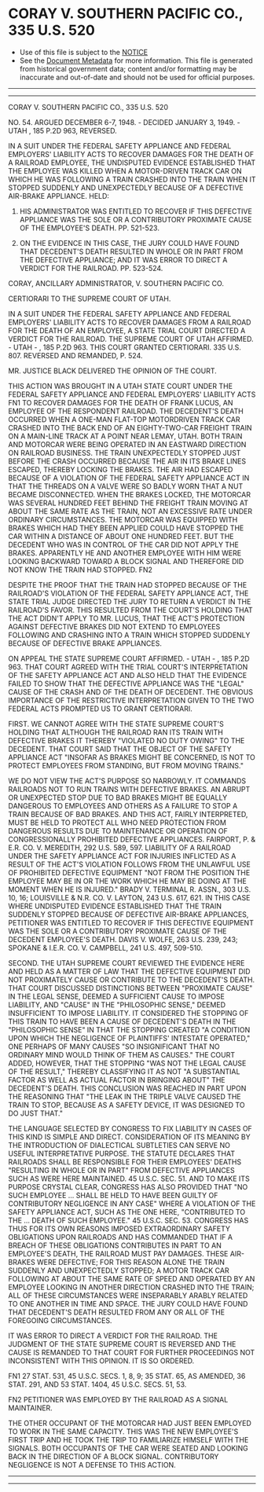 ---
---

# CORAY V. SOUTHERN PACIFIC CO., 335 U.S. 520

* Use of this file is subject to the [NOTICE](https://github.com/publicdocs/notice/blob/master/NOTICE)
* See the [Document Metadata](../../../) for more information.
  This file is generated from historical government data; content and/or formatting may be inaccurate and out-of-date and should not be used for official purposes.

----------
----------

CORAY V. SOUTHERN PACIFIC CO., 335 U.S. 520

NO. 54.  ARGUED DECEMBER 6-7, 1948.  - DECIDED JANUARY 3, 1949.  - UTAH , 185 P.2D 963, REVERSED.

IN A SUIT UNDER THE FEDERAL SAFETY APPLIANCE AND FEDERAL EMPLOYERS' LIABILITY ACTS TO RECOVER DAMAGES FOR THE DEATH OF A RAILROAD EMPLOYEE, THE UNDISPUTED EVIDENCE ESTABLISHED THAT THE EMPLOYEE WAS KILLED WHEN A MOTOR-DRIVEN TRACK CAR ON WHICH HE WAS FOLLOWING A TRAIN CRASHED INTO THE TRAIN WHEN IT STOPPED SUDDENLY AND UNEXPECTEDLY BECAUSE OF A DEFECTIVE AIR-BRAKE APPLIANCE.  HELD:

1.  HIS ADMINISTRATOR WAS ENTITLED TO RECOVER IF THIS DEFECTIVE APPLIANCE WAS THE SOLE OR A CONTRIBUTORY PROXIMATE CAUSE OF THE EMPLOYEE'S DEATH.  PP. 521-523.

2.  ON THE EVIDENCE IN THIS CASE, THE JURY COULD HAVE FOUND THAT DECEDENT'S DEATH RESULTED IN WHOLE OR IN PART FROM THE DEFECTIVE APPLIANCE; AND IT WAS ERROR TO DIRECT A VERDICT FOR THE RAILROAD.  PP. 523-524.

CORAY, ANCILLARY ADMINISTRATOR, V. SOUTHERN PACIFIC CO.

CERTIORARI TO THE SUPREME COURT OF UTAH.

IN A SUIT UNDER THE FEDERAL SAFETY APPLIANCE AND FEDERAL EMPLOYERS' LIABILITY ACTS TO RECOVER DAMAGES FROM A RAILROAD FOR THE DEATH OF AN EMPLOYEE, A STATE TRIAL COURT DIRECTED A VERDICT FOR THE RAILROAD.  THE SUPREME COURT OF UTAH AFFIRMED.   - UTAH - , 185 P.2D 963.  THIS COURT GRANTED CERTIORARI.  335 U.S. 807.  REVERSED AND REMANDED, P. 524.

MR. JUSTICE BLACK DELIVERED THE OPINION OF THE COURT.

THIS ACTION WAS BROUGHT IN A UTAH STATE COURT UNDER THE FEDERAL SAFETY APPLIANCE AND FEDERAL EMPLOYERS' LIABILITY ACTS  FN1  TO RECOVER DAMAGES FOR THE DEATH OF FRANK LUCUS, AN EMPLOYEE OF THE RESPONDENT RAILROAD.  THE DECEDENT'S DEATH OCCURRED WHEN A ONE-MAN FLAT-TOP MOTORDRIVEN TRACK CAR CRASHED INTO THE BACK END OF AN EIGHTY-TWO-CAR FREIGHT TRAIN ON A MAIN-LINE TRACK AT A POINT NEAR LEMAY, UTAH.  BOTH TRAIN AND MOTORCAR WERE BEING OPERATED IN AN EASTWARD DIRECTION ON RAILROAD BUSINESS.  THE TRAIN UNEXPECTEDLY STOPPED JUST BEFORE THE CRASH OCCURRED BECAUSE THE AIR IN ITS BRAKE LINES ESCAPED, THEREBY LOCKING THE BRAKES.  THE AIR HAD ESCAPED BECAUSE OF A VIOLATION OF THE FEDERAL SAFETY APPLIANCE ACT IN THAT THE THREADS ON A VALVE WERE SO BADLY WORN THAT A NUT BECAME DISCONNECTED.  WHEN THE BRAKES LOCKED, THE MOTORCAR WAS SEVERAL HUNDRED FEET BEHIND THE FREIGHT TRAIN MOVING AT ABOUT THE SAME RATE AS THE TRAIN, NOT AN EXCESSIVE RATE UNDER ORDINARY CIRCUMSTANCES.  THE MOTORCAR WAS EQUIPPED WITH BRAKES WHICH HAD THEY BEEN APPLIED COULD HAVE STOPPED THE CAR WITHIN A DISTANCE OF ABOUT ONE HUNDRED FEET.  BUT THE DECEDENT WHO WAS IN CONTROL OF THE CAR DID NOT APPLY THE BRAKES.  APPARENTLY HE AND ANOTHER EMPLOYEE WITH HIM WERE LOOKING BACKWARD TOWARD A BLOCK SIGNAL AND THEREFORE DID NOT KNOW THE TRAIN HAD STOPPED.  FN2

DESPITE THE PROOF THAT THE TRAIN HAD STOPPED BECAUSE OF THE RAILROAD'S VIOLATION OF THE FEDERAL SAFETY APPLIANCE ACT, THE STATE TRIAL JUDGE DIRECTED THE JURY TO RETURN A VERDICT IN THE RAILROAD'S FAVOR.  THIS RESULTED FROM THE COURT'S HOLDING THAT THE ACT DIDN'T APPLY TO MR. LUCUS, THAT THE ACT'S PROTECTION AGAINST DEFECTIVE BRAKES DID NOT EXTEND TO EMPLOYEES FOLLOWING AND CRASHING INTO A TRAIN WHICH STOPPED SUDDENLY BECAUSE OF DEFECTIVE BRAKE APPLIANCES.

ON APPEAL THE STATE SUPREME COURT AFFIRMED.   - UTAH - , 185 P.2D 963.  THAT COURT AGREED WITH THE TRIAL COURT'S INTERPRETATION OF THE SAFETY APPLIANCE ACT AND ALSO HELD THAT THE EVIDENCE FAILED TO SHOW THAT THE DEFECTIVE APPLIANCE WAS THE "LEGAL" CAUSE OF THE CRASH AND OF THE DEATH OF DECEDENT.  THE OBVIOUS IMPORTANCE OF THE RESTRICTIVE INTERPRETATION GIVEN TO THE TWO FEDERAL ACTS PROMPTED US TO GRANT CERTIORARI.

FIRST.  WE CANNOT AGREE WITH THE STATE SUPREME COURT'S HOLDING THAT ALTHOUGH THE RAILROAD RAN ITS TRAIN WITH DEFECTIVE BRAKES IT THEREBY "VIOLATED NO DUTY OWING" TO THE DECEDENT.  THAT COURT SAID THAT THE OBJECT OF THE SAFETY APPLIANCE ACT "INSOFAR AS BRAKES MIGHT BE CONCERNED, IS NOT TO PROTECT EMPLOYEES FROM STANDING, BUT FROM MOVING TRAINS."

WE DO NOT VIEW THE ACT'S PURPOSE SO NARROWLY.  IT COMMANDS RAILROADS NOT TO RUN TRAINS WITH DEFECTIVE BRAKES.  AN ABRUPT OR UNEXPECTED STOP DUE TO BAD BRAKES MIGHT BE EQUALLY DANGEROUS TO EMPLOYEES AND OTHERS AS A FAILURE TO STOP A TRAIN BECAUSE OF BAD BRAKES.  AND THIS ACT, FAIRLY INTERPRETED, MUST BE HELD TO PROTECT ALL WHO NEED PROTECTION FROM DANGEROUS RESULTS DUE TO MAINTENANCE OR OPERATION OF CONGRESSIONALLY PROHIBITED DEFECTIVE APPLIANCES.  FAIRPORT, P. & E.R. CO. V. MEREDITH, 292 U.S. 589, 597.  LIABILITY OF A RAILROAD UNDER THE SAFETY APPLIANCE ACT FOR INJURIES INFLICTED AS A RESULT OF THE ACT'S VIOLATION FOLLOWS FROM THE UNLAWFUL USE OF PROHIBITED DEFECTIVE EQUIPMENT "NOT FROM THE POSITION THE EMPLOYEE MAY BE IN OR THE WORK WHICH HE MAY BE DOING AT THE MOMENT WHEN HE IS INJURED."  BRADY V. TERMINAL R. ASSN., 303 U.S. 10, 16; LOUISVILLE & N.R. CO. V. LAYTON, 243 U.S. 617, 621.  IN THIS CASE WHERE UNDISPUTED EVIDENCE ESTABLISHED THAT THE TRAIN SUDDENLY STOPPED BECAUSE OF DEFECTIVE AIR-BRAKE APPLIANCES, PETITIONER WAS ENTITLED TO RECOVER IF THIS DEFECTIVE EQUIPMENT WAS THE SOLE OR A CONTRIBUTORY PROXIMATE CAUSE OF THE DECEDENT EMPLOYEE'S DEATH.  DAVIS V. WOLFE, 263 U.S. 239, 243; SPOKANE & I.E.R. CO. V. CAMPBELL, 241 U.S. 497, 509-510.

SECOND.  THE UTAH SUPREME COURT REVIEWED THE EVIDENCE HERE AND HELD AS A MATTER OF LAW THAT THE DEFECTIVE EQUIPMENT DID NOT PROXIMATELY CAUSE OR CONTRIBUTE TO THE DECEDENT'S DEATH.  THAT COURT DISCUSSED DISTINCTIONS BETWEEN "PROXIMATE CAUSE" IN THE LEGAL SENSE, DEEMED A SUFFICIENT CAUSE TO IMPOSE LIABILITY, AND "CAUSE" IN THE "PHILOSOPHIC SENSE," DEEMED INSUFFICIENT TO IMPOSE LIABILITY.  IT CONSIDERED THE STOPPING OF THIS TRAIN TO HAVE BEEN A CAUSE OF DECEDENT'S DEATH IN THE "PHILOSOPHIC SENSE" IN THAT THE STOPPING CREATED "A CONDITION UPON WHICH THE NEGLIGENCE OF PLAINTIFFS' INTESTATE OPERATED," ONE PERHAPS OF MANY CAUSES "SO INSIGNIFICANT THAT NO ORDINARY MIND WOULD THINK OF THEM AS CAUSES."  THE COURT ADDED, HOWEVER, THAT THE STOPPING "WAS NOT THE LEGAL CAUSE OF THE RESULT," THEREBY CLASSIFYING IT AS NOT "A SUBSTANTIAL FACTOR AS WELL AS ACTUAL FACTOR IN BRINGING ABOUT" THE DECEDENT'S DEATH.  THIS CONCLUSION WAS REACHED IN PART UPON THE REASONING THAT "THE LEAK IN THE TRIPLE VALVE CAUSED THE TRAIN TO STOP, BECAUSE AS A SAFETY DEVICE, IT WAS DESIGNED TO DO JUST THAT."

THE LANGUAGE SELECTED BY CONGRESS TO FIX LIABILITY IN CASES OF THIS KIND IS SIMPLE AND DIRECT.  CONSIDERATION OF ITS MEANING BY THE INTRODUCTION OF DIALECTICAL SUBTLETIES CAN SERVE NO USEFUL INTERPRETATIVE PURPOSE.  THE STATUTE DECLARES THAT RAILROADS SHALL BE RESPONSIBLE FOR THEIR EMPLOYEES' DEATHS "RESULTING IN WHOLE OR IN PART" FROM DEFECTIVE APPLIANCES SUCH AS WERE HERE MAINTAINED.  45 U.S.C. SEC. 51.  AND TO MAKE ITS PURPOSE CRYSTAL CLEAR, CONGRESS HAS ALSO PROVIDED THAT "NO SUCH EMPLOYEE  ...  SHALL BE HELD TO HAVE BEEN GUILTY OF CONTRIBUTORY NEGLIGENCE IN ANY CASE" WHERE A VIOLATION OF THE SAFETY APPLIANCE ACT, SUCH AS THE ONE HERE, "CONTRIBUTED TO THE ...  DEATH OF SUCH EMPLOYEE."  45 U.S.C. SEC. 53.  CONGRESS HAS THUS FOR ITS OWN REASONS IMPOSED EXTRAORDINARY SAFETY OBLIGATIONS UPON RAILROADS AND HAS COMMANDED THAT IF A BREACH OF THESE OBLIGATIONS CONTRIBUTES IN PART TO AN EMPLOYEE'S DEATH, THE RAILROAD MUST PAY DAMAGES.  THESE AIR-BRAKES WERE DEFECTIVE; FOR THIS REASON ALONE THE TRAIN SUDDENLY AND UNEXPECTEDLY STOPPED; A MOTOR TRACK CAR FOLLOWING AT ABOUT THE SAME RATE OF SPEED AND OPERATED BY AN EMPLOYEE LOOKING IN ANOTHER DIRECTION CRASHED INTO THE TRAIN; ALL OF THESE CIRCUMSTANCES WERE INSEPARABLY ARABLY RELATED TO ONE ANOTHER IN TIME AND SPACE.  THE JURY COULD HAVE FOUND THAT DECEDENT'S DEATH RESULTED FROM ANY OR ALL OF THE FOREGOING CIRCUMSTANCES.

IT WAS ERROR TO DIRECT A VERDICT FOR THE RAILROAD.  THE JUDGMENT OF THE STATE SUPREME COURT IS REVERSED AND THE CAUSE IS REMANDED TO THAT COURT FOR FURTHER PROCEEDINGS NOT INCONSISTENT WITH THIS OPINION.  IT IS SO ORDERED.

FN1  27 STAT. 531, 45 U.S.C. SECS. 1, 8, 9; 35 STAT. 65, AS AMENDED, 36 STAT. 291, AND 53 STAT. 1404, 45 U.S.C. SECS. 51, 53.

FN2  PETITIONER WAS EMPLOYED BY THE RAILROAD AS A SIGNAL MAINTAINER.

THE OTHER OCCUPANT OF THE MOTORCAR HAD JUST BEEN EMPLOYED TO WORK IN THE SAME CAPACITY.  THIS WAS THE NEW EMPLOYEE'S FIRST TRIP AND HE TOOK THE TRIP TO FAMILIARIZE HIMSELF WITH THE SIGNALS.  BOTH OCCUPANTS OF THE CAR WERE SEATED AND LOOKING BACK IN THE DIRECTION OF A BLOCK SIGNAL.  CONTRIBUTORY NEGLIGENCE IS NOT A DEFENSE TO THIS ACTION.


----------
----------


